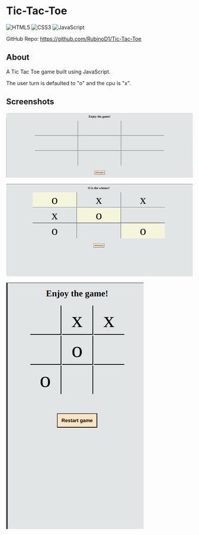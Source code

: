 # Tic-Tac-Toe

![HTML5](https://img.shields.io/badge/html5-%23E34F26.svg?style=for-the-badge&logo=html5&logoColor=white) ![CSS3](https://img.shields.io/badge/css3-%231572B6.svg?style=for-the-badge&logo=css3&logoColor=white) ![JavaScript](https://img.shields.io/badge/javascript-%23323330.svg?style=for-the-badge&logo=javascript&logoColor=%23F7DF1E)

GitHub Repo: https://github.com/RubinoD1/Tic-Tac-Toe

## About 

A Tic Tac Toe game built using JavaScript. 

The user turn is defaulted to "o" and the cpu is "x". 

## Screenshots 

![Home Page](./assets/images/screenshots/Tic%20Tac%20%20Toe%20Home.png)

![Winner](./assets/images/screenshots/Winner.png)

![Small Screens](./assets/images/screenshots/Small%20Screen.png)
